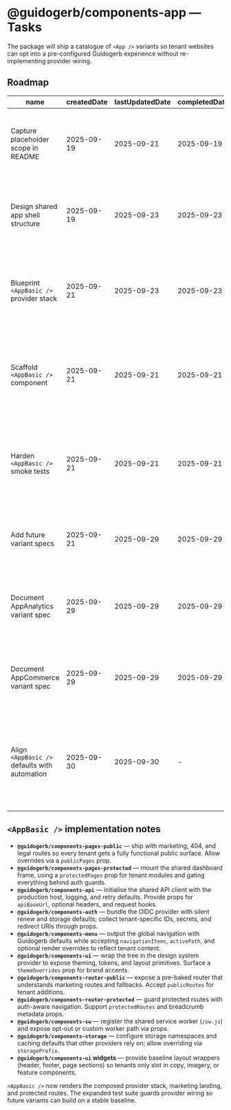 # @guidogerb/components-app — Tasks

The package will ship a catalogue of `<App />` variants so tenant websites can opt into a
pre-configured Guidogerb experience without re-implementing provider wiring.

## Roadmap

| name                                          | createdDate | lastUpdatedDate | completedDate | status   | description                                                                                                                     |
| --------------------------------------------- | ----------- | --------------- | ------------- | -------- | ------------------------------------------------------------------------------------------------------------------------------- |
| Capture placeholder scope in README           | 2025-09-19  | 2025-09-21      | 2025-09-19    | complete | Documented that the package currently exports a stub while long-term variants are prepared.                                     |
| Design shared app shell structure             | 2025-09-19  | 2025-09-23      | 2025-09-23    | complete | Finalise the provider order, layout regions, and dependency contracts that every variant must honour.                           |
| Blueprint `<AppBasic />` provider stack       | 2025-09-21  | 2025-09-23      | 2025-09-23    | complete | Specify default values and tenant-provided props for the base variant so router, auth, API, and UI layers interoperate.         |
| Scaffold `<AppBasic />` component             | 2025-09-21  | 2025-09-21      | 2025-09-21    | complete | Implement the React component that composes all required providers and renders public/protected routes plus shared chrome.      |
| Harden `<AppBasic />` smoke tests             | 2025-09-21  | 2025-09-21      | 2025-09-21    | complete | Extend the current render-only test suite with mocked providers to guard against regression in routing, auth, and data loading. |
| Add future variant specs                      | 2025-09-21  | 2025-09-29      | 2025-09-29    | complete | Captured analytics- and commerce-focused variant blueprints for downstream planning tools.                                      |
| Document AppAnalytics variant spec            | 2025-09-29  | 2025-09-29      | 2025-09-29    | complete | Documented dashboards, routes, and provider additions for the analytics-heavy variant catalog entry.                            |
| Document AppCommerce variant spec             | 2025-09-29  | 2025-09-29      | 2025-09-29    | complete | Outlined storefront, checkout, and point-of-sale defaults so the commerce variant can be prioritised next.                      |
| Align `<AppBasic />` defaults with automation | 2025-09-30  | 2025-09-30      | -             | planned  | Define the props/slots the tenant generator must populate so scaffolded sites boot with working marketing and dashboard shells. |

## `<AppBasic />` implementation notes

- **`@guidogerb/components-pages-public`** — ship with marketing, 404, and legal routes so every
  tenant gets a fully functional public surface. Allow overrides via a `publicPages` prop.
- **`@guidogerb/components-pages-protected`** — mount the shared dashboard frame, using a
  `protectedPages` prop for tenant modules and gating everything behind auth guards.
- **`@guidogerb/components-api`** — initialise the shared API client with the production host,
  logging, and retry defaults. Provide props for `apiBaseUrl`, optional headers, and request hooks.
- **`@guidogerb/components-auth`** — bundle the OIDC provider with silent renew and storage defaults;
  collect tenant-specific IDs, secrets, and redirect URIs through props.
- **`@guidogerb/components-menu`** — output the global navigation with Guidogerb defaults while
  accepting `navigationItems`, `activePath`, and optional render overrides to reflect tenant content.
- **`@guidogerb/components-ui`** — wrap the tree in the design system provider to expose theming,
  tokens, and layout primitives. Surface a `themeOverrides` prop for brand accents.
- **`@guidogerb/components-router-public`** — expose a pre-baked router that understands marketing
  routes and fallbacks. Accept `publicRoutes` for tenant additions.
- **`@guidogerb/components-router-protected`** — guard protected routes with auth-aware navigation.
  Support `protectedRoutes` and breadcrumb metadata props.
- **`@guidogerb/components-sw`** — register the shared service worker (`/sw.js`) and expose opt-out or
  custom worker path via props.
- **`@guidogerb/components-storage`** — configure storage namespaces and caching defaults that other
  providers rely on; allow overriding via `storagePrefix`.
- **`@guidogerb/components-ui` widgets** — provide baseline layout wrappers (header, footer, page
  sections) so tenants only slot in copy, imagery, or feature components.

`<AppBasic />` now renders the composed provider stack, marketing landing, and protected routes.
The expanded test suite guards provider wiring so future variants can build on a stable baseline.
